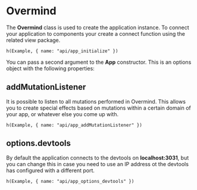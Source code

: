# Overmind

The **Overmind** class is used to create the application instance. To connect your application to components your create a connect function using the related view package. 

```marksy
h(Example, { name: "api/app_initialize" })
```

You can pass a second argument to the **App** constructor. This is an options object with the following properties:

## addMutationListener

It is possible to listen to all mutations performed in Overmind. This allows you to create special effects based on mutations within a certain domain of your app, or whatever else you come up with.

```marksy
h(Example, { name: "api/app_addMutationListener" })
```


## options.devtools
By default the application connects to the devtools on **localhost:3031**, but you can change this in case you need to use an IP address ot the devtools has configured with a different port.

```marksy
h(Example, { name: "api/app_options_devtools" })
```